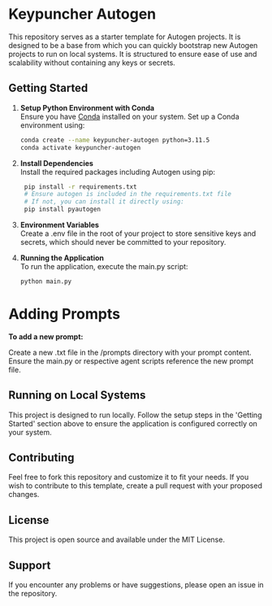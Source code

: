 # Keypuncher Autogen

This repository serves as a starter template for Autogen projects. It is designed to be a base from which you can quickly bootstrap new Autogen projects to run on local systems. It is structured to ensure ease of use and scalability without containing any keys or secrets.

## Getting Started

1. **Setup Python Environment with Conda**  
   Ensure you have [Conda](https://docs.conda.io/projects/conda/en/latest/user-guide/install/index.html) installed on your system. Set up a Conda environment using:

   ```bash
   conda create --name keypuncher-autogen python=3.11.5
   conda activate keypuncher-autogen
   ```

2. **Install Dependencies**  
   Install the required packages including Autogen using pip:

   ```bash
    pip install -r requirements.txt
    # Ensure autogen is included in the requirements.txt file
    # If not, you can install it directly using:
    pip install pyautogen
   ```

3. **Environment Variables**  
   Create a .env file in the root of your project to store sensitive keys and secrets, which should never be committed to your repository.

4. **Running the Application**  
   To run the application, execute the main.py script:

   ```bash
   python main.py
   ```

# Adding Prompts

**To add a new prompt:**

  Create a new .txt file in the /prompts directory with your prompt content.
  Ensure the main.py or respective agent scripts reference the new prompt file.

## Running on Local Systems
This project is designed to run locally. Follow the setup steps in the 'Getting Started' section above to ensure the application is configured correctly on your system.

## Contributing
Feel free to fork this repository and customize it to fit your needs. If you wish to contribute to this template, create a pull request with your proposed changes.

## License
This project is open source and available under the MIT License.

## Support
If you encounter any problems or have suggestions, please open an issue in the repository.

